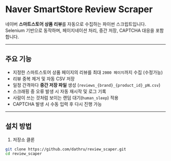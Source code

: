 # Naver SmartStore Review Scraper

네이버 **스마트스토어 상품 리뷰**를 자동으로 수집하는 파이썬 스크립트입니다.  
Selenium 기반으로 동작하며, 페이지네이션 처리, 중간 저장, CAPTCHA 대응을 포함합니다.

---

## 주요 기능
- 지정한 스마트스토어 상품 페이지의 리뷰를 최대 `2000 페이지`까지 수집 (수정가능)
- 리뷰 중복 제거 및 자동 CSV 저장
- 일정 간격마다 **중간 저장 파일** 생성 (`reviews_{brand}_{product_id}_pN.csv`)
- 스크래핑 중 오류 발생 시 자동 재시작 및 로그 기록
- 사람이 쓰는 것처럼 보이는 랜덤 대기(`human_sleep`) 적용
- CAPTCHA 발생 시 수동 입력 후 다시 진행 가능

---

## 설치 방법

1. 저장소 클론
```bash
git clone https://github.com/dathru/review_scaper.git
cd review_scaper
